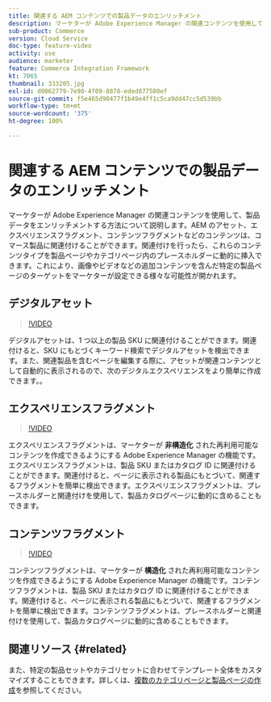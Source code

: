 ```yaml
---
title: 関連する AEM コンテンツでの製品データのエンリッチメント
description: マーケターが Adobe Experience Manager の関連コンテンツを使用して、製品データをエンリッチメントする方法について説明します。アセットや AEM のエクスペリエンスフラグメントなどのコンテンツをコマース製品に関連付けることができます。関連付けを行ったら、これらのコンテンツタイプを製品ページやカテゴリページ内のプレースホルダーに動的に挿入できます。これにより、画像やビデオなどの追加コンテンツを含んだ特定の製品ページのターゲットをマーケターが設定できる様々な可能性が開かれます。
sub-product: Commerce
version: Cloud Service
doc-type: feature-video
activity: use
audience: marketer
feature: Commerce Integration Framework
kt: 7065
thumbnail: 333205.jpg
exl-id: d0062779-7e90-4f09-8878-eded877580ef
source-git-commit: f5e465d90477f1b49e4ff1c5ca9dd47cc5d539bb
workflow-type: tm+mt
source-wordcount: '375'
ht-degree: 100%

---
```


# 関連する AEM コンテンツでの製品データのエンリッチメント

マーケターが Adobe Experience Manager の関連コンテンツを使用して、製品データをエンリッチメントする方法について説明します。AEM のアセット、エクスペリエンスフラグメント、コンテンツフラグメントなどのコンテンツは、コマース製品に関連付けることができます。関連付けを行ったら、これらのコンテンツタイプを製品ページやカテゴリページ内のプレースホルダーに動的に挿入できます。これにより、画像やビデオなどの追加コンテンツを含んだ特定の製品ページのターゲットをマーケターが設定できる様々な可能性が開かれます。

## デジタルアセット

>[!VIDEO](https://video.tv.adobe.com/v/339121/?quality=12&learn=on)

デジタルアセットは、1 つ以上の製品 SKU に関連付けることができます。関連付けると、SKU にもとづくキーワード検索でデジタルアセットを検出できます。また、関連製品を含むページを編集する際に、アセットが関連コンテンツとして自動的に表示されるので、次のデジタルエクスペリエンスをより簡単に作成できます。。

## エクスペリエンスフラグメント

>[!VIDEO](https://video.tv.adobe.com/v/333205/?quality=12&learn=on)

エクスペリエンスフラグメントは、マーケターが **非構造化** された再利用可能なコンテンツを作成できるようにする Adobe Experience Manager の機能です。エクスペリエンスフラグメントは、製品 SKU またはカタログ ID に関連付けることができます。関連付けると、ページに表示される製品にもとづいて、関連するフラグメントを簡単に検出できます。エクスペリエンスフラグメントは、プレースホルダーと関連付けを使用して、製品カタログページに動的に含めることもできます。

## コンテンツフラグメント

>[!VIDEO](https://video.tv.adobe.com/v/339182/?quality=12&learn=on)

コンテンツフラグメントは、マーケターが **構造化** された再利用可能なコンテンツを作成できるようにする Adobe Experience Manager の機能です。コンテンツフラグメントは、製品 SKU またはカタログ ID に関連付けることができます。関連付けると、ページに表示される製品にもとづいて、関連するフラグメントを簡単に検出できます。コンテンツフラグメントは、プレースホルダーと関連付けを使用して、製品カタログページに動的に含めることもできます。

## 関連リソース {#related}

また、特定の製品セットやカテゴリセットに合わせてテンプレート全体をカスタマイズすることもできます。詳しくは、[複数のカテゴリページと製品ページの作成](./multi-template-usage.md)を参照してください。
